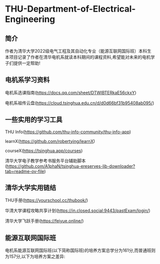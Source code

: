 # THU-Department-of-Electrical-Engineering
## 简介
作者为清华大学2022级电气工程及其自动化专业（能源互联网国际班）本科生  
本项目记录了作者在清华电机系就读本科期间的课程资料,希望能对未来的电机学子们提供一定帮助!


## 电机系学习资料
电机系选课指南(https://docs.qq.com/sheet/DTWlBTERkaE56ckxY)


电机系祖传云盘(https://cloud.tsinghua.edu.cn/d/d0d66bf31b95408ab095/)

## 一些实用的学习工具
THU Info(https://github.com/thu-info-community/thu-info-app)


learnX(https://github.com/robertying/learnX)


courseX(https://tsinghua.app/courses)


清华大学电子教学参考书服务平台辅助脚本(https://github.com/A1phaN/tsinghua-ereserves-lib-downloader?tab=readme-ov-file)


## 清华大学实用链结
THU手册(https://yourschool.cc/thubook/)


华清大学课程攻略共享计划(https://in.closed.social:9443/pastExam/login/)


清华大学飞跃手册(https://feiyue.online/)

## 能源互联网国际班
电机系能源互联网国际班(以下简称国际班)的培养方案总学分为161分,而普通班则为157分,以下为培养方案之差异:
